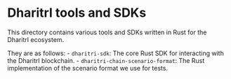 # DharitrI tools and SDKs

This directory contains various tools and SDKs written in Rust for the DharitrI ecosystem.

They are as follows:
    - `dharitri-sdk`: The core Rust SDK for interacting with the DharitrI blockchain.
    - `dharitri-chain-scenario-format`: The Rust implementation of the scenario format we use for tests.
